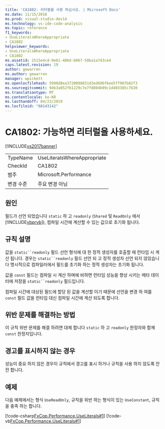 ```yaml
---
title: 'CA1802: 리터럴을 사용 하십시오. | Microsoft Docs'
ms.date: 11/15/2016
ms.prod: visual-studio-dev14
ms.technology: vs-ide-code-analysis
ms.topic: reference
f1_keywords:
- UseLiteralsWhereAppropriate
- CA1802
helpviewer_keywords:
- UseLiteralsWhereAppropriate
- CA1802
ms.assetid: 2515e4cd-9e61-486d-b067-58ba1a743ce4
caps.latest.revision: 19
author: gewarren
ms.author: gewarren
manager: wpickett
ms.openlocfilehash: 5990d8ea3720098651d3ed696f6ee5ff907b82f3
ms.sourcegitcommit: 94b3a052fb1229c7e7f8804b09c1d403385c7630
ms.translationtype: MT
ms.contentlocale: ko-KR
ms.lasthandoff: 04/23/2019
ms.locfileid: "68143142"
---
```

# <a name="ca1802-use-literals-where-appropriate"></a>CA1802: 가능하면 리터럴을 사용하세요.
[!INCLUDE[vs2017banner](../includes/vs2017banner.md)]

|||
|-|-|
|TypeName|UseLiteralsWhereAppropriate|
|CheckId|CA1802|
|범주|Microsoft.Performance|
|변경 수준|주요 변경 아님|

## <a name="cause"></a>원인
 필드가 선언 되었습니다 `static` 하 고 `readonly` (`Shared` 및 `ReadOnly` 에서 [!INCLUDE[vbprvb](../includes/vbprvb-md.md)]), 컴파일 시간에 계산할 수 있는 값으로 초기화 됩니다.

## <a name="rule-description"></a>규칙 설명
 값을 `static``readonly` 필드 선언 형식에 대 한 정적 생성자를 호출할 때 런타임 시 계산 됩니다. 경우는 `static``readonly` 필드 선언 되 고 정적 생성자 선언 되지 않았습니다 명시적으로 컴파일러에서 필드를 초기화 하는 정적 생성자는 초기화 됩니다.

 값을 `const` 필드는 컴파일 시 계산 하며에 비하면 런타임 성능을 향상 시키는 메타 데이터에 저장을 `static``readonly` 필드입니다.

 컴파일 시간에 대상된 필드에 할당 된 값을 계산할 이기 때문에 선언을 변경 하 여를 `const` 필드 값을 런타임 대신 컴파일 시간에 계산 되도록 합니다.

## <a name="how-to-fix-violations"></a>위반 문제를 해결하는 방법
 이 규칙 위반 문제를 해결 하려면 대체 합니다 `static` 하 고 `readonly` 한정자와 함께 `const` 한정자입니다.

## <a name="when-to-suppress-warnings"></a>경고를 표시하지 않는 경우
 성능이 중요 하지 않은 경우이 규칙에서 경고를 표시 하거나 규칙을 사용 하지 않도록 안전 합니다.

## <a name="example"></a>예제
 다음 예제에서는 형식 `UseReadOnly`, 규칙을 위반 하는 형식이 있는 `UseConstant`, 규칙을 충족 하는 합니다.

 [!code-csharp[FxCop.Performance.UseLiterals#1](../snippets/csharp/VS_Snippets_CodeAnalysis/FxCop.Performance.UseLiterals/cs/FxCop.Performance.UseLiterals.cs#1)]
 [!code-vb[FxCop.Performance.UseLiterals#1](../snippets/visualbasic/VS_Snippets_CodeAnalysis/FxCop.Performance.UseLiterals/vb/FxCop.Performance.UseLiterals.vb#1)]
